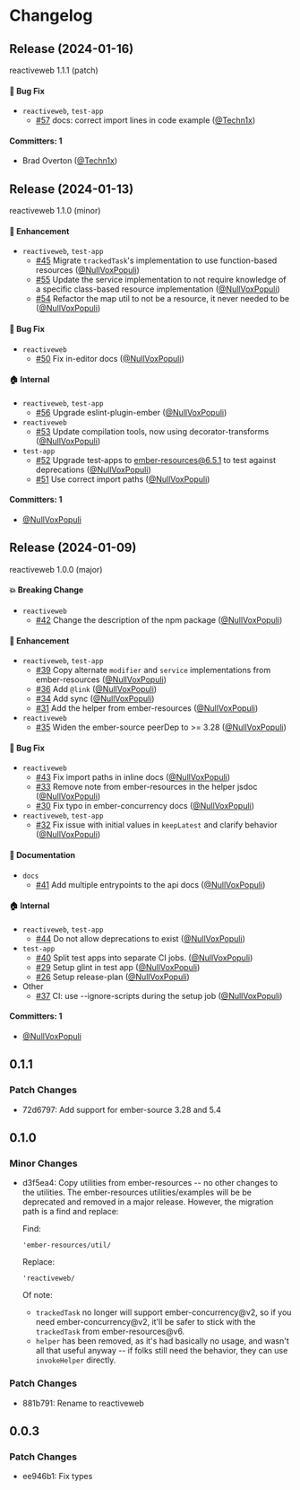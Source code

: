 # Changelog
## Release (2024-01-16)

reactiveweb 1.1.1 (patch)

#### :bug: Bug Fix
* `reactiveweb`, `test-app`
  * [#57](https://github.com/universal-ember/reactiveweb/pull/57) docs: correct import lines in code example ([@Techn1x](https://github.com/Techn1x))

#### Committers: 1
- Brad Overton ([@Techn1x](https://github.com/Techn1x))
## Release (2024-01-13)

reactiveweb 1.1.0 (minor)

#### :rocket: Enhancement
* `reactiveweb`, `test-app`
  * [#45](https://github.com/universal-ember/reactiveweb/pull/45) Migrate `trackedTask`'s implementation to use function-based resources ([@NullVoxPopuli](https://github.com/NullVoxPopuli))
  * [#55](https://github.com/universal-ember/reactiveweb/pull/55) Update the service implementation to not require knowledge of a specific class-based resource implementation ([@NullVoxPopuli](https://github.com/NullVoxPopuli))
  * [#54](https://github.com/universal-ember/reactiveweb/pull/54) Refactor the map util to not be a resource, it never needed to be ([@NullVoxPopuli](https://github.com/NullVoxPopuli))

#### :bug: Bug Fix
* `reactiveweb`
  * [#50](https://github.com/universal-ember/reactiveweb/pull/50) Fix in-editor docs ([@NullVoxPopuli](https://github.com/NullVoxPopuli))

#### :house: Internal
* `reactiveweb`, `test-app`
  * [#56](https://github.com/universal-ember/reactiveweb/pull/56) Upgrade eslint-plugin-ember ([@NullVoxPopuli](https://github.com/NullVoxPopuli))
* `reactiveweb`
  * [#53](https://github.com/universal-ember/reactiveweb/pull/53) Update compilation tools, now using decorator-transforms ([@NullVoxPopuli](https://github.com/NullVoxPopuli))
* `test-app`
  * [#52](https://github.com/universal-ember/reactiveweb/pull/52) Upgrade test-apps to ember-resources@6.5.1 to test against deprecations ([@NullVoxPopuli](https://github.com/NullVoxPopuli))
  * [#51](https://github.com/universal-ember/reactiveweb/pull/51) Use correct import paths ([@NullVoxPopuli](https://github.com/NullVoxPopuli))

#### Committers: 1
- [@NullVoxPopuli](https://github.com/NullVoxPopuli)
## Release (2024-01-09)

reactiveweb 1.0.0 (major)

#### :boom: Breaking Change
* `reactiveweb`
  * [#42](https://github.com/universal-ember/reactiveweb/pull/42) Change the description of the npm package ([@NullVoxPopuli](https://github.com/NullVoxPopuli))

#### :rocket: Enhancement
* `reactiveweb`, `test-app`
  * [#39](https://github.com/universal-ember/reactiveweb/pull/39) Copy alternate `modifier` and `service` implementations from ember-resources ([@NullVoxPopuli](https://github.com/NullVoxPopuli))
  * [#36](https://github.com/universal-ember/reactiveweb/pull/36) Add `@link` ([@NullVoxPopuli](https://github.com/NullVoxPopuli))
  * [#34](https://github.com/universal-ember/reactiveweb/pull/34) Add sync ([@NullVoxPopuli](https://github.com/NullVoxPopuli))
  * [#31](https://github.com/universal-ember/reactiveweb/pull/31) Add the helper from ember-resources ([@NullVoxPopuli](https://github.com/NullVoxPopuli))
* `reactiveweb`
  * [#35](https://github.com/universal-ember/reactiveweb/pull/35) Widen the ember-source peerDep to >= 3.28 ([@NullVoxPopuli](https://github.com/NullVoxPopuli))

#### :bug: Bug Fix
* `reactiveweb`
  * [#43](https://github.com/universal-ember/reactiveweb/pull/43) Fix import paths in inline docs ([@NullVoxPopuli](https://github.com/NullVoxPopuli))
  * [#33](https://github.com/universal-ember/reactiveweb/pull/33) Remove note from ember-resources in the helper jsdoc ([@NullVoxPopuli](https://github.com/NullVoxPopuli))
  * [#30](https://github.com/universal-ember/reactiveweb/pull/30) Fix typo in ember-concurrency docs ([@NullVoxPopuli](https://github.com/NullVoxPopuli))
* `reactiveweb`, `test-app`
  * [#32](https://github.com/universal-ember/reactiveweb/pull/32) Fix issue with initial values in `keepLatest` and clarify behavior ([@NullVoxPopuli](https://github.com/NullVoxPopuli))

#### :memo: Documentation
* `docs`
  * [#41](https://github.com/universal-ember/reactiveweb/pull/41) Add multiple entrypoints to the api docs ([@NullVoxPopuli](https://github.com/NullVoxPopuli))

#### :house: Internal
* `reactiveweb`, `test-app`
  * [#44](https://github.com/universal-ember/reactiveweb/pull/44) Do not allow deprecations to exist ([@NullVoxPopuli](https://github.com/NullVoxPopuli))
* `test-app`
  * [#40](https://github.com/universal-ember/reactiveweb/pull/40) Split test apps into separate CI jobs. ([@NullVoxPopuli](https://github.com/NullVoxPopuli))
  * [#29](https://github.com/universal-ember/reactiveweb/pull/29) Setup glint in test app ([@NullVoxPopuli](https://github.com/NullVoxPopuli))
  * [#26](https://github.com/universal-ember/reactiveweb/pull/26) Setup release-plan ([@NullVoxPopuli](https://github.com/NullVoxPopuli))
* Other
  * [#37](https://github.com/universal-ember/reactiveweb/pull/37) CI: use --ignore-scripts during the setup job ([@NullVoxPopuli](https://github.com/NullVoxPopuli))

#### Committers: 1
- [@NullVoxPopuli](https://github.com/NullVoxPopuli)

## 0.1.1

### Patch Changes

- 72d6797: Add support for ember-source 3.28 and 5.4

## 0.1.0

### Minor Changes

- d3f5ea4: Copy utilities from ember-resources -- no other changes to the utilities.
  The ember-resources utilities/examples will be be deprecated and removed in a major release.
  However, the migration path is a find and replace:

  Find:

  ```
  'ember-resources/util/
  ```

  Replace:

  ```
  'reactiveweb/
  ```

  Of note:

  - `trackedTask` no longer will support ember-concurrency@v2, so if you need ember-concurrency@v2, it'll be safer to stick with the `trackedTask` from ember-resources@v6.
  - `helper` has been removed, as it's had basically no usage, and wasn't all that useful anyway -- if folks still need the behavior, they can use `invokeHelper` directly.

### Patch Changes

- 881b791: Rename to reactiveweb

## 0.0.3

### Patch Changes

- ee946b1: Fix types
